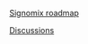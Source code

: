 [Signomix roadmap](https://github.com/orgs/signomix/projects/4)

[Discussions](https://github.com/signomix/signomix-ta/discussions)
